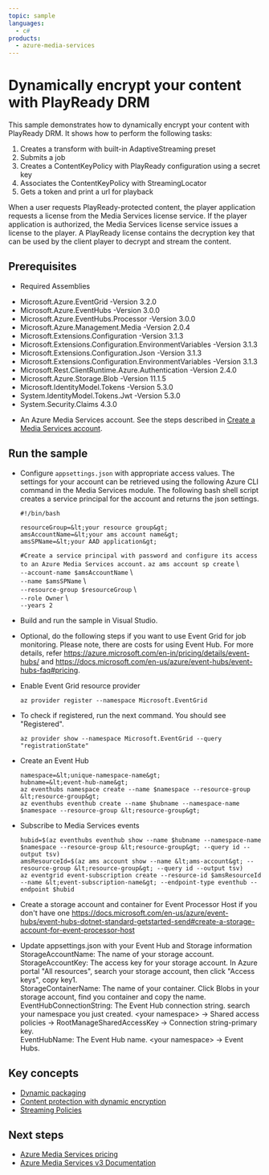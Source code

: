 ```yaml
---
topic: sample
languages:
  - c#
products:
  - azure-media-services
---
```


# Dynamically encrypt your content with PlayReady DRM

This sample demonstrates how to dynamically encrypt your content with PlayReady DRM. It shows how to perform the following tasks:
1. Creates a transform with built-in AdaptiveStreaming preset
1. Submits a job
1. Creates a ContentKeyPolicy with PlayReady configuration using a secret key
1. Associates the ContentKeyPolicy with StreamingLocator
1. Gets a token and print a url for playback

When a user requests PlayReady-protected content, the player application requests a license from the Media Services license service. If the player application is authorized, the Media Services license service issues a license to the player. A PlayReady license contains the decryption key that can be used by the client player to decrypt and stream the content.

## Prerequisites

* Required Assemblies

- Microsoft.Azure.EventGrid -Version 3.2.0
- Microsoft.Azure.EventHubs -Version 3.0.0
- Microsoft.Azure.EventHubs.Processor -Version 3.0.0
- Microsoft.Azure.Management.Media -Version 2.0.4
- Microsoft.Extensions.Configuration -Version 3.1.3
- Microsoft.Extensions.Configuration.EnvironmentVariables -Version 3.1.3
- Microsoft.Extensions.Configuration.Json -Version 3.1.3
- Microsoft.Extensions.Configuration.EnvironmentVariables -Version 3.1.3
- Microsoft.Rest.ClientRuntime.Azure.Authentication -Version 2.4.0
- Microsoft.Azure.Storage.Blob -Version 11.1.5
- Microsoft.IdentityModel.Tokens -Version 5.3.0
- System.IdentityModel.Tokens.Jwt -Version 5.3.0
- System.Security.Claims 4.3.0

* An Azure Media Services account. See the steps described in [Create a Media Services account](https://docs.microsoft.com/azure/media-services/latest/create-account-cli-quickstart).

## Run the sample

* Configure `appsettings.json` with appropriate access values. The settings for your account can be retrieved using the following Azure CLI command in the Media Services module. The following bash shell script creates a service principal for the account and returns the json settings.

    `#!/bin/bash`

    `resourceGroup=&lt;your resource group&gt;`\
    `amsAccountName=&lt;your ams account name&gt;`\
    `amsSPName=&lt;your AAD application&gt;`

    `#Create a service principal with password and configure its access to an Azure Media Services account.`
    `az ams account sp create` \\\
    `--account-name $amsAccountName` \\\
    `--name $amsSPName` \\\
    `--resource-group $resourceGroup` \\\
    `--role Owner` \\\
    `--years 2`

* Build and run the sample in Visual Studio.

* Optional, do the following steps if you want to use Event Grid for job monitoring. Please note, there are costs for using Event Hub. For more details, refer https://azure.microsoft.com/en-in/pricing/details/event-hubs/ and https://docs.microsoft.com/en-us/azure/event-hubs/event-hubs-faq#pricing.

- Enable Event Grid resource provider

  `az provider register --namespace Microsoft.EventGrid`

- To check if registered, run the next command. You should see "Registered".

  `az provider show --namespace Microsoft.EventGrid --query "registrationState"`

- Create an Event Hub

  `namespace=&lt;unique-namespace-name&gt;`\
  `hubname=&lt;event-hub-name&gt;`\
  `az eventhubs namespace create --name $namespace --resource-group &lt;resource-group&gt;`\
  `az eventhubs eventhub create --name $hubname --namespace-name $namespace --resource-group &lt;resource-group&gt;`

- Subscribe to Media Services events

  `hubid=$(az eventhubs eventhub show --name $hubname --namespace-name $namespace --resource-group &lt;resource-group&gt; --query id --output tsv)`\
  `amsResourceId=$(az ams account show --name &lt;ams-account&gt; --resource-group &lt;resource-group&gt; --query id --output tsv)`\
  `az eventgrid event-subscription create --resource-id $amsResourceId --name &lt;event-subscription-name&gt; --endpoint-type eventhub --endpoint $hubid`

- Create a storage account and container for Event Processor Host if you don't have one
  https://docs.microsoft.com/en-us/azure/event-hubs/event-hubs-dotnet-standard-getstarted-send#create-a-storage-account-for-event-processor-host

- Update appsettings.json with your Event Hub and Storage information
  StorageAccountName: The name of your storage account.\
  StorageAccountKey: The access key for your storage account. In Azure portal "All resources", search your storage account, then click "Access keys", copy key1.\
  StorageContainerName: The name of your container. Click Blobs in your storage account, find you container and copy the name.\
  EventHubConnectionString: The Event Hub connection string. search your namespace you just created. &lt;your namespace&gt; -&gt; Shared access policies -&gt; RootManageSharedAccessKey -&gt; Connection string-primary key.\
  EventHubName: The Event Hub name.  &lt;your namespace&gt; -&gt; Event Hubs.

## Key concepts

* [Dynamic packaging](https://docs.microsoft.com/azure/media-services/latest/dynamic-packaging-overview)
* [Content protection with dynamic encryption](https://docs.microsoft.com/azure/media-services/latest/content-protection-overview)
* [Streaming Policies](https://docs.microsoft.com/azure/media-services/latest/streaming-policy-concept)

## Next steps

- [Azure Media Services pricing](https://azure.microsoft.com/pricing/details/media-services/)
- [Azure Media Services v3 Documentation](https://docs.microsoft.com/azure/media-services/latest/)
